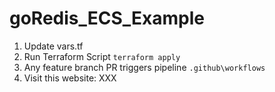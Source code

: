 # goRedis_ECS_Example
1. Update vars.tf
2. Run Terraform Script
`terraform apply`
3. Any feature branch PR triggers pipeline
`.github\workflows`
4. Visit this website: XXX